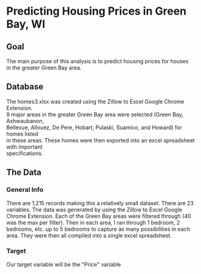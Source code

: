# Predicting Housing Prices in Green Bay, WI

## Goal
The main purpose of this analysis is to predict housing prices for houses
</br>
in the greater Green Bay area.

## Database
The homes3.xlsx was created using the Zillow to Excel Google Chrome Extension.<br/>
9 major areas in the greater Green Bay area were selected (Green Bay, Ashwaubanon, 
</br>
Bellevue, Allouez, De Pere, Hobart, Pulaski, Suamico, and Howard) for homes listed 
</br>
in these areas. These homes were then exported into an excel spreadsheet with important 
</br>
specifications.

## The Data
### General Info
There are 1,215 records making this a relatively  small dataset. There are 23 variables. The data was generated by using the Zillow to Excel Google Chrome Extension. Each of the Green Bay areas were filtered through (40 was the max per filter). Then in each area, I ran through 1 bedroom, 2 bedrooms, etc. up to 5 bedrooms to capture as many possibilities in each area. They were then all compiled into a single excel spreadsheet.

### Target
Our target variable will be the "Price" variable




